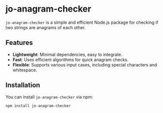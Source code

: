 # jo-anagram-checker

`jo-anagram-checker` is a simple and efficient Node.js package for checking if two strings are anagrams of each other.

## Features

- **Lightweight**: Minimal dependencies, easy to integrate.
- **Fast**: Uses efficient algorithms for quick anagram checks.
- **Flexible**: Supports various input cases, including special characters and whitespace.

## Installation

You can install `jo-anagram-checker` via npm:

```bash
npm install jo-anagram-checker
